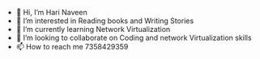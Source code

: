 - 👋 Hi, I’m Hari Naveen
- 👀 I’m interested in Reading books and Writing Stories
- 🌱 I’m currently learning Network Virtualization
- 💞️ I’m looking to collaborate on Coding and network Virtualization skills
- 📫 How to reach me 7358429359

<!---
harinaveen5255/harinaveen5255 is a ✨ special ✨ repository because its `README.md` (this file) appears on your GitHub profile.
You can click the Preview link to take a look at your changes.
--->
